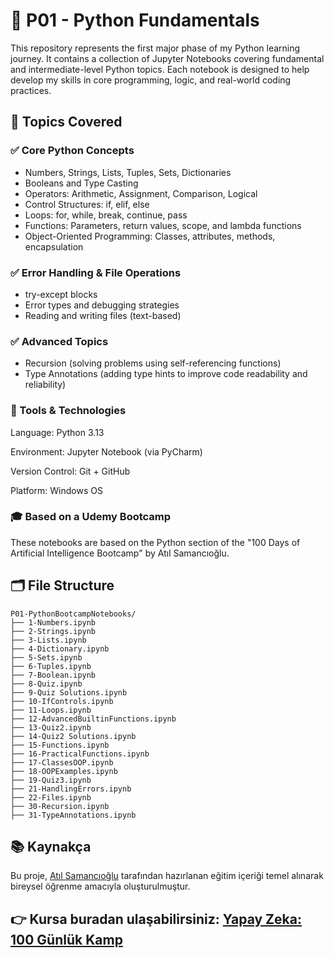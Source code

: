 # 📘 P01 - Python Fundamentals 

This repository represents the first major phase of my Python learning journey. It contains a collection of Jupyter Notebooks covering fundamental and intermediate-level Python topics. Each notebook is designed to help develop my skills in core programming, logic, and real-world coding practices.

## 🧠 Topics Covered

### ✅ Core Python Concepts
- Numbers, Strings, Lists, Tuples, Sets, Dictionaries
- Booleans and Type Casting
- Operators: Arithmetic, Assignment, Comparison, Logical
- Control Structures: if, elif, else
- Loops: for, while, break, continue, pass
- Functions: Parameters, return values, scope, and lambda functions
- Object-Oriented Programming: Classes, attributes, methods, encapsulation

### ✅ Error Handling & File Operations
- try-except blocks
- Error types and debugging strategies
- Reading and writing files (text-based)

### ✅ Advanced Topics
- Recursion (solving problems using self-referencing functions)
- Type Annotations (adding type hints to improve code readability and reliability)

### 🧰 Tools & Technologies
Language: Python 3.13

Environment: Jupyter Notebook (via PyCharm)

Version Control: Git + GitHub

Platform: Windows OS

### 🎓 Based on a Udemy Bootcamp
These notebooks are based on the Python section of the "100 Days of Artificial Intelligence Bootcamp" by Atıl Samancıoğlu.


## 🗂️ File Structure

```plaintext
P01-PythonBootcampNotebooks/
├── 1-Numbers.ipynb
├── 2-Strings.ipynb
├── 3-Lists.ipynb
├── 4-Dictionary.ipynb
├── 5-Sets.ipynb
├── 6-Tuples.ipynb
├── 7-Boolean.ipynb
├── 8-Quiz.ipynb
├── 9-Quiz Solutions.ipynb
├── 10-IfControls.ipynb
├── 11-Loops.ipynb
├── 12-AdvancedBuiltinFunctions.ipynb
├── 13-Quiz2.ipynb
├── 14-Quiz2 Solutions.ipynb
├── 15-Functions.ipynb
├── 16-PracticalFunctions.ipynb
├── 17-ClassesOOP.ipynb
├── 18-OOPExamples.ipynb
├── 19-Quiz3.ipynb
├── 21-HandlingErrors.ipynb
├── 22-Files.ipynb
├── 30-Recursion.ipynb
├── 31-TypeAnnotations.ipynb
```

## 📚 Kaynakça
Bu proje, [Atıl Samancıoğlu](https://www.udemy.com/user/atil-samancioglu/) tarafından hazırlanan eğitim içeriği temel alınarak bireysel öğrenme amacıyla oluşturulmuştur.

## 👉 Kursa buradan ulaşabilirsiniz: [Yapay Zeka: 100 Günlük Kamp](https://www.udemy.com/course/yapay-zeka-100-gunluk-kamp/)
